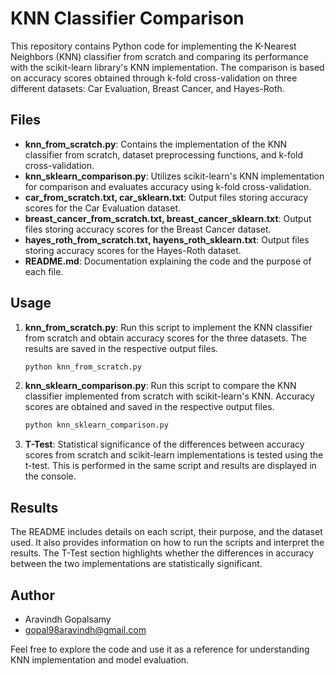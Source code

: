 # KNN Classifier Comparison

This repository contains Python code for implementing the K-Nearest Neighbors (KNN) classifier from scratch and comparing its performance with the scikit-learn library's KNN implementation. The comparison is based on accuracy scores obtained through k-fold cross-validation on three different datasets: Car Evaluation, Breast Cancer, and Hayes-Roth.

## Files

- **knn_from_scratch.py**: Contains the implementation of the KNN classifier from scratch, dataset preprocessing functions, and k-fold cross-validation.
- **knn_sklearn_comparison.py**: Utilizes scikit-learn's KNN implementation for comparison and evaluates accuracy using k-fold cross-validation.
- **car_from_scratch.txt, car_sklearn.txt**: Output files storing accuracy scores for the Car Evaluation dataset.
- **breast_cancer_from_scratch.txt, breast_cancer_sklearn.txt**: Output files storing accuracy scores for the Breast Cancer dataset.
- **hayes_roth_from_scratch.txt, hayens_roth_sklearn.txt**: Output files storing accuracy scores for the Hayes-Roth dataset.
- **README.md**: Documentation explaining the code and the purpose of each file.

## Usage

1. **knn_from_scratch.py**: Run this script to implement the KNN classifier from scratch and obtain accuracy scores for the three datasets. The results are saved in the respective output files.

    ```bash
    python knn_from_scratch.py
    ```

2. **knn_sklearn_comparison.py**: Run this script to compare the KNN classifier implemented from scratch with scikit-learn's KNN. Accuracy scores are obtained and saved in the respective output files.

    ```bash
    python knn_sklearn_comparison.py
    ```

3. **T-Test**: Statistical significance of the differences between accuracy scores from scratch and scikit-learn implementations is tested using the t-test. This is performed in the same script and results are displayed in the console.

## Results

The README includes details on each script, their purpose, and the dataset used. It also provides information on how to run the scripts and interpret the results. The T-Test section highlights whether the differences in accuracy between the two implementations are statistically significant.

## Author

- Aravindh Gopalsamy
- gopal98aravindh@gmail.com
  
Feel free to explore the code and use it as a reference for understanding KNN implementation and model evaluation.
